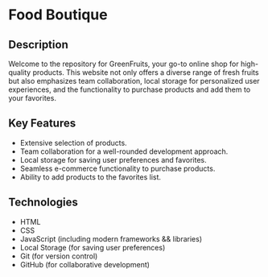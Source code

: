 # Food Boutique

## Description

Welcome to the repository for GreenFruits, your go-to online shop for high-quality products. This website not only offers a diverse range of fresh fruits but also emphasizes team collaboration, local storage for personalized user experiences, and the functionality to purchase products and add them to your favorites.


## Key Features

- Extensive selection of products.
- Team collaboration for a well-rounded development approach.
- Local storage for saving user preferences and favorites.
- Seamless e-commerce functionality to purchase products.
- Ability to add products to the favorites list.

## Technologies

- HTML
- CSS 
- JavaScript (including modern frameworks && libraries)
- Local Storage (for saving user preferences)
- Git (for version control)
- GitHub (for collaborative development)
